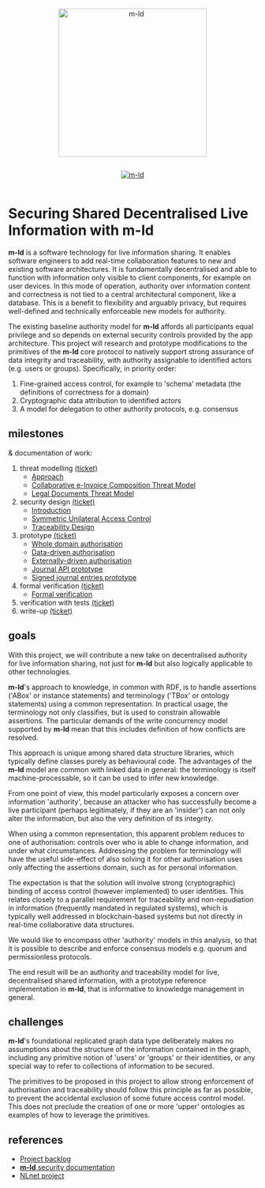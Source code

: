 <pre></pre>
<!--suppress HtmlDeprecatedAttribute -->
<p align="center">
  <a href="https://m-ld.org/">
    <picture>
      <!--suppress HtmlUnknownTarget -->
      <source media="(prefers-color-scheme: light)" srcset="https://m-ld.org/m-ld.svg"/>
      <!--suppress HtmlUnknownTarget -->
      <source media="(prefers-color-scheme: dark)" srcset="https://m-ld.org/m-ld.inverse.svg"/>
      <img alt="m-ld" src="https://m-ld.org/m-ld.svg" width="300em" />
    </picture>
  </a>
</p>
<pre></pre>
<p align="center">
  <a href="https://nlnet.nl/project/m-ld/">
    <img alt="m-ld" src="https://m-ld.org/media/logo_nlnet.svg" />
  </a>
</p>
<pre></pre>

# Securing Shared Decentralised Live Information with **m-ld**

**m-ld** is a software technology for live information sharing. It enables software engineers to add real-time collaboration features to new and existing software architectures. It is fundamentally decentralised and able to function with information only visible to client components, for example on user devices. In this mode of operation, authority over information content and correctness is not tied to a central architectural component, like a database. This is a benefit to flexibility and arguably privacy, but requires well-defined and technically enforceable new models for authority.

The existing baseline authority model for **m-ld** affords all participants equal privilege and so depends on external security controls provided by the app architecture. This project will research and prototype modifications to the
primitives of the **m-ld** core protocol to natively support strong assurance of data integrity and traceability, with authority assignable to identified actors (e.g. users or groups). Specifically, in priority order:

1. Fine-grained access control, for example to 'schema' metadata (the definitions of correctness for a domain)
1. Cryptographic data attribution to identified actors
1. A model for delegation to other authority protocols, e.g. consensus

## milestones
& documentation of work:
1. threat modelling [(ticket)](https://github.com/m-ld/m-ld-security-spec/issues/1)
   - [Approach](https://github.com/m-ld/m-ld-security-spec/tree/main/threats)
   - [Collaborative e-Invoice Composition Threat Model](https://github.com/m-ld/m-ld-security-spec/blob/main/threats/e-invoicing.md)
   - [Legal Documents Threat Model](https://github.com/m-ld/m-ld-security-spec/blob/main/threats/legal-docs.md)
1. security design [(ticket)](https://github.com/m-ld/m-ld-security-spec/issues/2)
   - [Introduction](https://github.com/m-ld/m-ld-security-spec/tree/main/design)
   - [Symmetric Unilateral Access Control](https://github.com/m-ld/m-ld-security-spec/blob/main/design/suac.md)
   - [Traceability Design](https://github.com/m-ld/m-ld-security-spec/blob/main/design/traceability.md)
1. prototype [(ticket)](https://github.com/m-ld/m-ld-security-spec/issues/3)
   - [Whole domain authorisation](https://github.com/m-ld/m-ld-js/pull/85)
   - [Data-driven authorisation](https://github.com/m-ld/m-ld-js/pull/94)
   - [Externally-driven authorisation](https://github.com/m-ld/m-ld-iroha)
   - [Journal API prototype](https://github.com/m-ld/m-ld-security-spec/pull/13)
   - [Signed journal entries prototype](https://github.com/m-ld/timeld/pull/50)
1. formal verification [(ticket)](https://github.com/m-ld/m-ld-security-spec/issues/4)
   - [Formal verification](https://github.com/m-ld/m-ld-security-spec/blob/main/verification/formal%20verification.md)
1. verification with tests [(ticket)](https://github.com/m-ld/m-ld-security-spec/issues/14)
1. write-up [(ticket)](https://github.com/m-ld/m-ld-security-spec/issues/5)

## goals

With this project, we will contribute a new take on decentralised authority for live information sharing, not just for **m-ld** but also logically applicable to other technologies.

**m-ld**'s approach to knowledge, in common with RDF, is to handle assertions ('ABox' or instance statements) and terminology ('TBox' or ontology statements) using a common representation. In practical usage, the terminology not only
classifies, but is used to constrain allowable assertions. The particular demands of the write concurrency model supported by **m-ld** mean that this includes definition of how conflicts are resolved.

This approach is unique among shared data structure libraries, which typically define classes purely as behavioural code. The advantages of the **m-ld** model are common with linked data in general: the terminology is itself machine-processable, so it can be used to infer new knowledge.

From one point of view, this model particularly exposes a concern over information 'authority', because an attacker who has successfully become a live participant (perhaps legitimately, if they are an 'insider') can not only alter the information, but also the very definition of its integrity.

When using a common representation, this apparent problem reduces to one of authorisation: controls over who is able to change information, and under what circumstances. Addressing the problem for terminology will have the useful side-effect of also solving it for other authorisation uses only affecting the assertions domain, such as for personal information.

The expectation is that the solution will involve strong (cryptographic) binding of access control (however implemented) to user identities. This relates closely to a parallel requirement for traceability and non-repudiation in information (frequently mandated in regulated systems), which is typically well addressed in blockchain-based systems but not directly in real-time collaborative data structures.

We would like to encompass other 'authority' models in this analysis, so that it is possible to describe and enforce consensus models e.g. quorum and permissionless protocols.

The end result will be an authority and traceability model for live, decentralised shared information, with a prototype reference implementation in **m-ld**, that is informative to knowledge management in general.

## challenges

**m-ld**'s foundational replicated graph data type deliberately makes no assumptions about the structure of the information contained in the graph, including any primitive notion of 'users' or 'groups' or their identities, or any special way to refer to collections of information to be secured.

The primitives to be proposed in this project to allow strong enforcement of authorisation and traceability should follow this principle as far as possible, to prevent the accidental exclusion of some future access control model. This does not preclude the creation of one or more 'upper' ontologies as examples of how to leverage the primitives.

## references

- [Project backlog](https://github.com/orgs/m-ld/projects/5)
- [**m-ld** security documentation](https://m-ld.org/doc/#security)
- [NLnet project](https://nlnet.nl/project/m-ld/)
